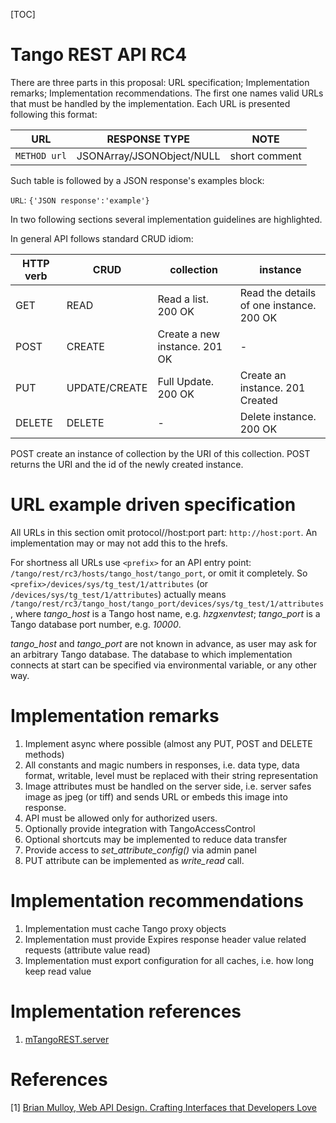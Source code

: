 [TOC]

# Tango REST API RC4

There are three parts in this proposal: URL specification; Implementation remarks; Implementation recommendations. The first one names valid URLs that must be handled by the implementation. 
Each URL is presented following this format:

 URL  | RESPONSE TYPE  | NOTE
----- | ---------- | ------
`METHOD url`      |  JSONArray/JSONObject/NULL | short comment          

Such table is followed by a JSON response's examples block:

`URL`:
`{'JSON response':'example'}`

In two following sections several implementation guidelines are highlighted.

In general API follows standard CRUD idiom:

HTTP verb | CRUD| collection | instance
----------|-----|------------|----------
GET  | READ | Read a list. 200 OK | Read the details of one instance. 200 OK
POST | CREATE | Create a new instance. 201 OK | -
PUT | UPDATE/CREATE | Full Update. 200 OK | Create an instance. 201 Created
DELETE | DELETE | - | Delete instance. 200 OK

POST create an instance of collection by the URI of this collection.
POST returns the URI and the id of the newly created instance.

# URL example driven specification

All URLs in this section omit protocol//host:port part: `http://host:port`. An implementation may or may not add this to the hrefs. 

For shortness all URLs use `<prefix>` for an API entry point: `/tango/rest/rc3/hosts/tango_host/tango_port`, or omit it completely. So `<prefix>/devices/sys/tg_test/1/attributes` (or `/devices/sys/tg_test/1/attributes`) actually means `/tango/rest/rc3/tango_host/tango_port/devices/sys/tg_test/1/attributes`, where _tango_host_ is a Tango host name, e.g. _hzgxenvtest_; _tango_port_ is a Tango database port number, e.g. _10000_.

_tango_host_ and _tango_port_ are not known in advance, as user may ask for an arbitrary Tango database. The database to which implementation connects at start can be specified via environmental variable, or any other way. 

# Implementation remarks

1. Implement async where possible (almost any PUT, POST and DELETE methods)
2. All constants and magic numbers in responses, i.e. data type, data format, writable, level must be replaced with their string representation
3. Image attributes must be handled on the server side, i.e. server safes image as jpeg (or tiff) and sends URL or embeds this image into response.
4. API must be allowed only for authorized users.
5. Optionally provide integration with TangoAccessControl
6. Optional shortcuts may be implemented to reduce data transfer
7. Provide access to _set_attribute_config()_ via admin panel
8. PUT attribute can be implemented as _write_read_ call.

# Implementation recommendations

1. Implementation must cache Tango proxy objects
2. Implementation must provide Expires response header value related requests (attribute value read)
3. Implementation must export configuration for all caches, i.e. how long keep read value

# Implementation references

1. [mTangoREST.server](https://bitbucket.org/hzgwpn/mtango/wiki/Home#markdown-header-getting-started-with-mtangorestserver)


# References

[1] [Brian Mulloy, Web API Design. Crafting Interfaces that Developers Love](https://pages.apigee.com/rs/apigee/images/api-design-ebook-2012-03.pdf)
